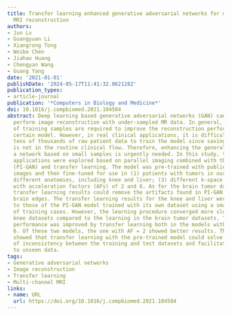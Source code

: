 ```yaml
---
title: Transfer learning enhanced generative adversarial networks for multi-channel
  MRI reconstruction
authors:
- Jun Lv
- Guangyuan Li
- Xiangrong Tong
- Weibo Chen
- Jiahao Huang
- Chengyan Wang
- Guang Yang
date: '2021-01-01'
publishDate: '2024-05-17T11:41:32.862128Z'
publication_types:
- article-journal
publication: '*Computers in Biology and Medicine*'
doi: 10.1016/j.compbiomed.2021.104504
abstract: Deep learning based generative adversarial networks (GAN) can effectively
  perform image reconstruction with under-sampled MR data. In general, a large number
  of training samples are required to improve the reconstruction performance of a
  certain model. However, in real clinical applications, it is difficult to obtain
  tens of thousands of raw patient data to train the model since saving k-space data
  is not in the routine clinical flow. Therefore, enhancing the generalizability of
  a network based on small samples is urgently needed. In this study, three novel
  applications were explored based on parallel imaging combined with the GAN model
  (PI-GAN) and transfer learning. The model was pre-trained with public Calgary brain
  images and then fine-tuned for use in (1) patients with tumors in our center; (2)
  different anatomies, including knee and liver; (3) different k-space sampling masks
  with acceleration factors (AFs) of 2 and 6. As for the brain tumor dataset, the
  transfer learning results could remove the artifacts found in PI-GAN and yield smoother
  brain edges. The transfer learning results for the knee and liver were superior
  to those of the PI-GAN model trained with its own dataset using a smaller number
  of training cases. However, the learning procedure converged more slowly in the
  knee datasets compared to the learning in the brain tumor datasets. The reconstruction
  performance was improved by transfer learning both in the models with AFs of 2 and
  6. Of these two models, the one with AF = 2 showed better results. The results also
  showed that transfer learning with the pre-trained model could solve the problem
  of inconsistency between the training and test datasets and facilitate generalization
  to unseen data.
tags:
- Generative adversarial networks
- Image reconstruction
- Transfer learning
- Multi-channel MRI
links:
- name: URL
  url: https://doi.org/10.1016/j.compbiomed.2021.104504
---
```

